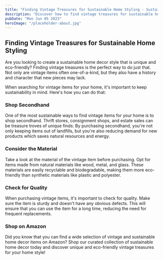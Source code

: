 ```yaml
---
title: "Finding Vintage Treasures for Sustainable Home Styling - Sustainable Home Decor"
description: "Discover how to find vintage treasures for sustainable home decor and create an eco-friendly home aesthetic. Shop sustainable home decor on Amazon today!"
pubDate: "Mon Jun 05 2023"
heroImage: "/placeholder-about.jpg"
---
```


## Finding Vintage Treasures for Sustainable Home Styling

Are you looking to create a sustainable home decor style that is unique and eco-friendly? Finding vintage treasures is the perfect way to do just that. Not only are vintage items often one-of-a-kind, but they also have a history and character that new pieces may lack.

When searching for vintage items for your home, it&#39;s important to keep sustainability in mind. Here&#39;s how you can do that:

### Shop Secondhand

One of the most sustainable ways to find vintage items for your home is to shop secondhand. Thrift stores, consignment shops, and estate sales can be treasure troves of unique finds. By purchasing secondhand, you&#39;re not only keeping items out of landfills, but you&#39;re also reducing demand for new products which saves natural resources and energy.

### Consider the Material

Take a look at the material of the vintage item before purchasing. Opt for items made from natural materials like wood, metal, and glass. These materials are easily recyclable and biodegradable, making them more eco-friendly than synthetic materials like plastic and polyester.

### Check for Quality

When purchasing vintage items, it&#39;s important to check for quality. Make sure the item is sturdy and doesn&#39;t have any obvious defects. This will ensure that you can use the item for a long time, reducing the need for frequent replacements.

### Shop on Amazon

Did you know that you can find a wide selection of vintage and sustainable home decor items on Amazon? Shop our curated collection of sustainable home decor today and discover unique and eco-friendly vintage treasures for your home style!